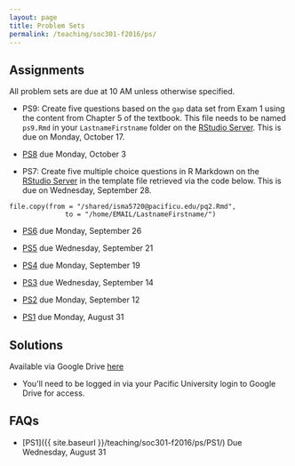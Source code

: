 ```yaml
---
layout: page
title: Problem Sets
permalink: /teaching/soc301-f2016/ps/
---
```


## Assignments

All problem sets are due at 10 AM unless otherwise specified.

- PS9:  Create five questions based on the `gap` data set from Exam 1 using the content from Chapter 5 of the textbook.  This file needs to be named `ps9.Rmd` in your `LastnameFirstname` folder on the [RStudio Server](http://beta.rstudio.org).  This is due on Monday, October 17.

- [PS8](https://goo.gl/forms/LSH83PVgzY5yRfdy1) due Monday, October 3

- PS7:  Create five multiple choice questions in R Markdown on the [RStudio Server](http://beta.rstudio.org) in the template file retrieved via the code below.  This is due on Wednesday, September 28.

```
file.copy(from = "/shared/isma5720@pacificu.edu/pq2.Rmd",
              to = "/home/EMAIL/LastnameFirstname/")
```

- [PS6](https://goo.gl/forms/7gc6EJCZ6TwgT2h02) due Monday, September 26

- [PS5](https://goo.gl/forms/ZEn8SSVtExPEdK7d2) due Wednesday, September 21

- [PS4](https://goo.gl/forms/2G0yEpizdkVKUZy23) due Monday, September 19

- [PS3](https://goo.gl/forms/o7QGf58SIfGsH8jx1) due Wednesday, September 14

- [PS2](https://goo.gl/forms/zU8naLMVGPvAaP7L2) due Monday, September 12

- [PS1](https://goo.gl/forms/VnJ9Xq82ZTBvT0lo1) due Monday, August 31

## Solutions

Available via Google Drive [here](https://drive.google.com/drive/folders/0BzYa-c4YSiejOUt6NkNyS0ZlUzA?usp=sharing)
  - You'll need to be logged in via your Pacific University login to Google Drive for access.

## FAQs

- [PS1]({{ site.baseurl }}/teaching/soc301-f2016/ps/PS1/) Due Wednesday, August 31